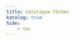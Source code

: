 ```yaml
---
title: Catalogue Tâches
katalog: true
hide:
    - toc
---
```



<div id="DatamiMain"></div>

<div id="DatamiExternal" class="hide" style="padding-left:50px; border-left: 3px solid #EEE;"></div>